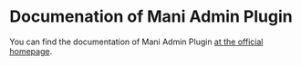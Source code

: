 # Documenation of Mani Admin Plugin #

You can find the documentation of Mani Admin Plugin [at the official homepage](http://www.mani-admin-plugin.com).